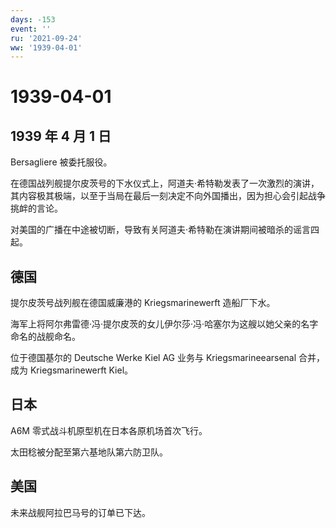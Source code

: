 ```yaml
---
days: -153
event: ''
ru: '2021-09-24'
ww: '1939-04-01'
---
```


# 1939-04-01

## 1939 年 4 月 1 日

Bersagliere 被委托服役。

在德国战列舰提尔皮茨号的下水仪式上，阿道夫·希特勒发表了一次激烈的演讲，其内容极其极端，以至于当局在最后一刻决定不向外国播出，因为担心会引起战争挑衅的言论。

对美国的广播在中途被切断，导致有关阿道夫·希特勒在演讲期间被暗杀的谣言四起。

## 德国

提尔皮茨号战列舰在德国威廉港的 Kriegsmarinewerft 造船厂下水。

海军上将阿尔弗雷德·冯·提尔皮茨的女儿伊尔莎·冯·哈塞尔为这艘以她父亲的名字命名的战舰命名。

位于德国基尔的 Deutsche Werke Kiel AG 业务与 Kriegsmarineearsenal
合并，成为 Kriegsmarinewerft Kiel。

## 日本

A6M 零式战斗机原型机在日本各原机场首次飞行。

太田稔被分配至第六基地队第六防卫队。

## 美国

未来战舰阿拉巴马号的订单已下达。